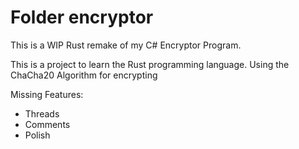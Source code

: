 # Folder encryptor

This is a WIP Rust remake of my C# Encryptor Program.

This is a project to learn the Rust programming language. Using the ChaCha20 Algorithm for encrypting

Missing Features:
- Threads
- Comments
- Polish
